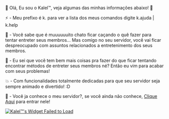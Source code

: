 🦊 Olá, Eu sou o Kalel™, veja algumas das minhas informações abaixo! 🦊

⚡ - Meu prefixo é k. para ver a lista dos meus comandos digite k.ajuda | k.help

🔧 - Você sabe que é muuuuuuito chato ficar caçando o quê fazer para tentar entreter seus membros... Mas comigo no seu servidor, você vai ficar despreocupado com assuntos relacionados a entretenimento dos seus membros.

💖 - Eu sei que você tem bem mais coisas pra fazer do que ficar tentando encontrar métodos de entreter seus membros né? Então eu vim para acabar com seus problemas!

💥 - Com funcionalidades totalmente dedicadas para que seu servidor seja sempre animado e divertido! :D

🍰 - Você ja conhece o meu servidor?, se você ainda não conhece, <a href="https://discord.gg/tBzywCG">Clique Aqui</a> para entrar nele!


 <a href="https://botsfordiscord.com/bots/491282786947301388" >
            <img src="https://botsfordiscord.com/api/bot/491282786947301388/widget" title="Visit Kalel™ listed on Bots for Discord!" alt="Kalel™'s Widget Failed to Load" /></a>
